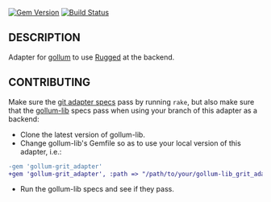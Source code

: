 [![Gem Version](https://badge.fury.io/rb/gollum-grit_adapter.svg)](http://badge.fury.io/rb/gollum-rugged_adapter)
[![Build Status](https://travis-ci.org/gollum/grit_adapter.svg?branch=master)](https://travis-ci.org/gollum/rugged_adapter)

## DESCRIPTION

Adapter for [gollum](https://github.com/gollum/gollum) to use [Rugged](https://github.com/libgit2/rugged) at the backend.

## CONTRIBUTING

Make sure the [git adapter specs](https://github.com/gollum/adapter_specs) pass by running `rake`, but also make sure that the [gollum-lib](https://github.com/gollum/gollum-lib) specs pass when using your branch of this adapter as a backend:
* Clone the latest version of gollum-lib.
* Change gollum-lib's Gemfile so as to use your local version of this adapter, i.e.:
```diff
-gem 'gollum-grit_adapter'
+gem 'gollum-grit_adapter', :path => "/path/to/your/gollum-lib_grit_adapter"
```
* Run the gollum-lib specs and see if they pass.
